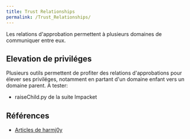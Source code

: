 ```yaml
---
title: Trust Relationships
permalink: /Trust_Relationships/
---
```


Les relations d'approbation permettent à plusieurs domaines de communiquer entre eux.

Elevation de priviléges
-----------------------
Plusieurs outils permettent de profiter des relations d'approbations pour élever ses priviléges, notamment en partant d'un domaine enfant vers un domaine parent.
A tester:
* raiseChild.py de la suite Impacket

Références
----------
* [Articles de harmj0y](http://www.harmj0y.net/blog/tag/domain-trusts/)
